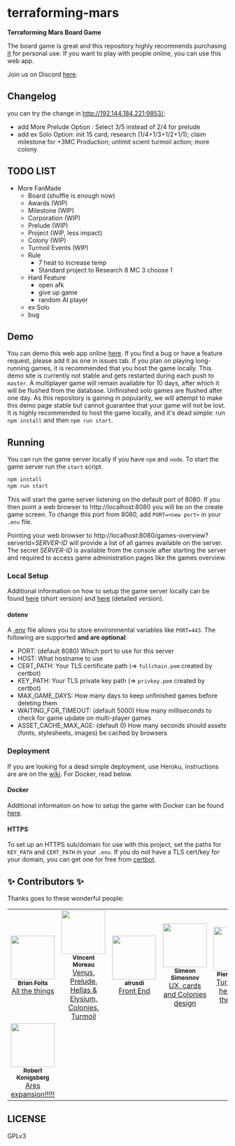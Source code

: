 # terraforming-mars

**Terraforming Mars Board Game**

The board game is great and this repository highly recommends purchasing [it](https://www.amazon.com/Stronghold-Games-6005SG-Terraforming-Board/dp/B01GSYA4K2) for personal use. If you want to play with people online, you can use this web app.

Join us on Discord [here](https://discord.gg/fWXE53K).

## Changelog

you can try the change in http://192.144.184.221:9853/;

- add More Prelude Option : Select 3/5 instead of 2/4 for prelude
- add ex Solo Option: init 15 card; research (1/4+1/3+1/2+1/1); claim milestone for +3MC Production; unlimit scient turmoil action; more colony

## TODO LIST

- More FanMade
  - Board (shuffle is enough now)
  - Awards (WIP)
  - Milestone (WIP)
  - Corporation (WIP)
  - Prelude (WIP)
  - Project (WIP, less impact)
  - Colony (WIP)
  - Turmoil Events (WIP)
  - Rule
    - 7 heat to increase temp
    - Standard project to Research 8 MC 3 choose 1
  - Hard Feature
    - open afk
    - give up game
    - random AI player
  - ex Solo
  - bug

## Demo

You can demo this web app online [here](https://terraforming-mars.herokuapp.com/). If you find a bug or have a feature request, please add it as one in issues tab. If you plan on playing long-running games, it is recommended that you host the game locally. This demo site is currently not stable and gets restarted during each push to `master`. A multiplayer game will remain available for 10 days, after which it will be flushed from the database. Unfinished solo games are flushed after one day. As this repository is gaining in popularity, we will attempt to make this demo page stable but cannot guarantee that your game will not be lost. It is highly recommended to host the game locally, and it's dead simple: run `npm install` and then `npm run start`.

## Running

You can run the game server locally if you have `npm` and `node`. To start the game server run the `start` script.

```bash
npm install
npm run start
```

This will start the game server listening on the default port of 8080. If you then point a web browser to http://localhost:8080 you will be on the create game screen. To change this port from 8080, add `PORT=<new port>` in your `.env` file. 

Pointing your web browser to http://localhost:8080/games-overview?serverId=_SERVER-ID_ will provide a list of all games available on the server. The secret _SERVER-ID_ is available from the console after starting the server and required to access game administration pages like the games overview.

### Local Setup

Additional information on how to setup the game server locally can be found [here](https://docs.google.com/document/d/1r4GlqA6DkrSAtR6MMYmX_nmh6o4igVTqDUUETiJYGt8/edit?usp=sharing) (short version) and [here](https://docs.google.com/document/d/1y-QnffzkQtpasBkDAFQwBoqhLmUpVTzRPybtvmbktDQ/edit?usp=sharing) (detailed version).

#### dotenv

A [.env](https://www.npmjs.com/package/dotenv) file allows you to store environmental variables like `PORT=443`. The following are supported **and are optional**:

* PORT: (default 8080) Which port to use for this server
* HOST: What hostname to use
* CERT_PATH: Your TLS certificate path (=> `fullchain.pem` created by certbot)
* KEY_PATH: Your TLS private key path (=> `privkey.pem` created by certbot)
* MAX_GAME_DAYS: How many days to keep unfinished games before deleting them
* WAITING_FOR_TIMEOUT: (default 5000) How many milliseconds to check for game update on multi-player games
* ASSET_CACHE_MAX_AGE: (default 0) How many seconds should assets (fonts, stylesheets, images) be cached by browsers

### Deployment

If you are looking for a dead simple deployment, use Heroku, instructions are are on the [wiki](../../wiki/Heroku-Setup). For Docker, read below.

#### Docker

Additional information on how to setup the game with Docker can be found [here](https://docs.google.com/document/d/1a_xTU2kp1E7-VwIA8qLF16prAvFkleTv9iTtxHCzGtM/edit?usp=sharing).

#### HTTPS

To set up an HTTPS sub/domain for use with this project, set the paths for `KEY_PATH` and `CERT_PATH` in your `.env`. If you do not have a TLS cert/key for your domain, you can get one for free from [certbot](https://certbot.eff.org/).

## ✨ Contributors ✨

Thanks goes to these wonderful people:

<table>
  <tr>
    <td align="center">
      <a href="https://github.com/bafolts"><img src="https://avatars1.githubusercontent.com/u/2707843?v=3" width="100px;" alt=""/><br />
        <sub><b>Brian Folts</b></sub><br />All the things</a>
    </td>
    <td align="center">
      <a href="https://github.com/vincentneko"><img src="https://avatars1.githubusercontent.com/u/56086992?v=3" width="100px;" alt=""/><br />
        <sub><b>Vincent Moreau</b></sub><br />Venus, Prelude, Hellas & Elysium, Colonies, Turmoil</a>
    </td>
    <td align="center">
      <a href="https://github.com/alrusdi"><img src="https://avatars2.githubusercontent.com/u/394311?v=3" width="100px;" alt=""/><br />
        <sub><b>alrusdi</b></sub><br />Front End</a>
    </td>
    <td align="center">
      <a href="https://github.com/ssimeonoff"><img src="https://avatars3.githubusercontent.com/u/6917565?s=460&v=4" width="100px;" alt=""/><br />
        <sub><b>Simeon Simeonov</b></sub><br />UX, cards and Colonies design</a>
    </td>
    <td align="center">
      <a href="https://github.com/pierrehilbert"><img src="https://avatars0.githubusercontent.com/u/806950?v=3" width="100px;" alt=""/><br />
        <sub><b>Pierre Hilbert</b></sub><br />Turmoil and helps with the things</a>
    </td>
    <td align="center">
      <a href="https://github.com/nwai90"><img src="https://avatars1.githubusercontent.com/u/2408094?s=460&v=4" width="100px;" alt=""/><br />
        <sub><b>nwai90</b></sub><br />Helps with the things</a>
    </td>
    <td align="center">
      <a href="https://github.com/pocc"><img src="https://avatars1.githubusercontent.com/u/10995145?s=460&v=4" width="100px;" alt=""/><br />
        <sub><b>Pocc</b></sub><br />He did that one thing one time</a>
    </td>
  </tr>
  <tr>
    <td align="center">
      <a href="https://github.com/kberg"><img src="https://avatars1.githubusercontent.com/u/413481?s=460&v=4" width="100px;" alt=""/><br />
        <sub><b>Robert Konigsberg</b></sub><br />Ares expansion!!!!!</a>
    </td>    
  </tr>
</table>


## LICENSE

GPLv3
